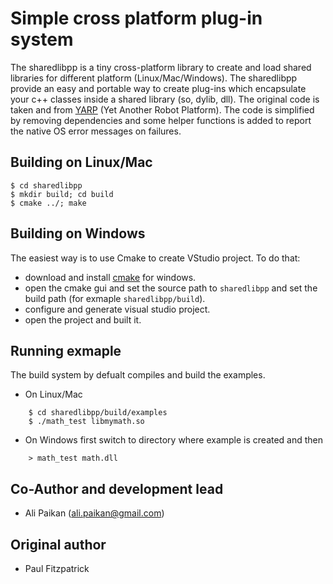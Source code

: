 
Simple cross platform plug-in system 
====================================

The sharedlibpp is a tiny cross-platform library to create and load shared 
libraries for different platform (Linux/Mac/Windows). The sharedlibpp provide
an easy and portable way to create plug-ins which encapsulate your c++ classes
inside a shared library (so, dylib, dll). The original code is taken and from 
[YARP](http://wiki.icub.org/yarpdoc/index.html) (Yet Another Robot Platform). 
The code is simplified by removing dependencies and some helper functions is added 
to report the native OS error messages on failures. 


Building on Linux/Mac
---------------------
    $ cd sharedlibpp
    $ mkdir build; cd build
    $ cmake ../; make 


Building on Windows
-------------------
The easiest way is to use Cmake to create VStudio project. To do that: 

* download and install [cmake](http://www.cmake.org/download/) for windows.
* open the cmake gui and set the source path to `sharedlibpp` and set the
  build path (for exmaple `sharedlibpp/build`).
* configure and generate visual studio project. 
* open the project and built it. 

Running exmaple
----------------
The build system by defualt compiles and build the examples. 

* On Linux/Mac
```
    $ cd sharedlibpp/build/examples
    $ ./math_test libmymath.so
```
* On Windows first switch to directory where example is created and then 
```
    > math_test math.dll
```

## Co-Author and development lead

- Ali Paikan (ali.paikan@gmail.com)


## Original author

- Paul Fitzpatrick 

